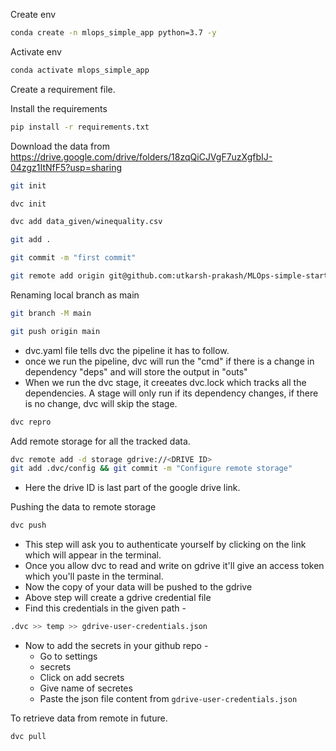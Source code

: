 Create env
```bash
conda create -n mlops_simple_app python=3.7 -y
```
Activate env
```bash
conda activate mlops_simple_app
```
Create a requirement file.

Install the requirements
```bash
pip install -r requirements.txt
```

Download the data from
https://drive.google.com/drive/folders/18zqQiCJVgF7uzXgfbIJ-04zgz1ItNfF5?usp=sharing

```bash
git init
```

```bash
dvc init
```

```bash
dvc add data_given/winequality.csv
```

```bash
git add .
```

```bash
git commit -m "first commit"
```

```bash
git remote add origin git@github.com:utkarsh-prakash/MLOps-simple-start.git
```

Renaming local branch as main
```bash
git branch -M main
```

```bash
git push origin main
```
- dvc.yaml file tells dvc the pipeline it has to follow.
- once we run the pipeline, dvc will run the "cmd" if there is a change in dependency "deps" and will store the output in "outs"
- When we run the dvc stage, it creeates dvc.lock which tracks all the dependencies. A stage will only run if its dependency changes, if there is no change, dvc will skip the stage.
```bash
dvc repro
```

Add remote storage for all the tracked data.
```bash
dvc remote add -d storage gdrive://<DRIVE ID>
git add .dvc/config && git commit -m "Configure remote storage"
```
- Here the drive ID is last part of the google drive link.

Pushing the data to remote storage
```bash
dvc push
```
- This step will ask you to authenticate yourself by clicking on the link which will appear in the terminal.
- Once you allow dvc to read and write on gdrive it'll give an access token which you'll paste in the terminal.
- Now the copy of your data will be pushed to the gdrive
- Above step will create a gdrive credential file
- Find this credentials in the given path -
```bash
.dvc >> temp >> gdrive-user-credentials.json
```
- Now to add the secrets in your github repo -
    - Go to settings
    - secrets
    - Click on add secrets
    - Give name of secretes
    - Paste the json file content from ```gdrive-user-credentials.json ```

To retrieve data from remote in future.
```bash
dvc pull
```